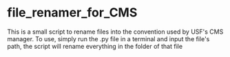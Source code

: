 # file_renamer_for_CMS
 
This is a small script to rename files into the convention used by USF's CMS manager.
To use, simply run the .py file in a terminal and input the file's path, the script will rename everything in the folder of that file
